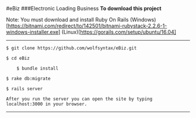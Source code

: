 #eBiz
###Electronic Loading Business
__To download this project__
  
  Note: You must download and install Ruby On Rails
  	(Windows)[https://bitnami.com/redirect/to/142501/bitnami-rubystack-2.2.6-1-windows-installer.exe] 
	(Linux)[https://gorails.com/setup/ubuntu/16.04]
  
  ---
  
	
	$ git clone https://github.com/wolfsyntax/eBiz.git
	
	$ cd eBiz
	
        $ bundle install

	$ rake db:migrate
	
	$ rails server
	
	After you run the server you can open the site by typing localhost:3000 in your browser.
	
  ---
	

   
 
